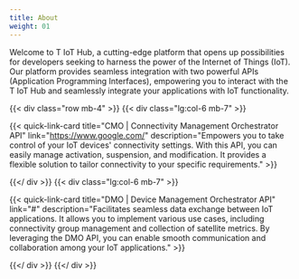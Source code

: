 ```yaml
---
title: About
weight: 01
---
```

Welcome to T IoT Hub, a cutting-edge platform that opens up possibilities for developers seeking to harness the power of the Internet of Things (IoT). Our platform provides seamless integration with two powerful APIs (Application Programming Interfaces), empowering you to interact with the T IoT Hub and seamlessly integrate your applications with IoT functionality.



{{< div class="row mb-4" >}}
  {{< div class="lg:col-6 mb-7" >}}
    
  {{< quick-link-card 
    title="CMO | Connectivity Management Orchestrator API" 
    link="https://www.google.com/" 
    description="Empowers you to take control of your IoT devices' connectivity settings. With this API, you can easily manage activation, suspension, and modification. It provides a flexible solution to tailor connectivity to your specific requirements." >}}

  {{</ div >}}
  {{< div class="lg:col-6 mb-7" >}}
    
  {{< quick-link-card 
    title="DMO | Device Management Orchestrator API" 
    link="#" 
    description="Facilitates seamless data exchange between IoT applications. It allows you to implement various use cases, including connectivity group management and collection of satellite metrics. By leveraging the DMO API, you can enable smooth communication and collaboration among your IoT applications." >}}

  {{</ div >}}
{{</ div >}}


